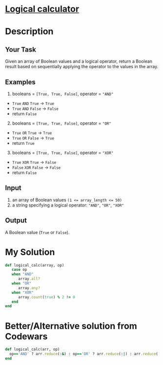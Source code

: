 # [Logical calculator](https://www.codewars.com/kata/57096af70dad013aa200007b)

# Description
## Your Task
Given an array of Boolean values and a logical operator, return a Boolean result based on sequentially applying the 
operator to the values in the array.

## Examples
1. booleans = `[True, True, False]`, operator = `"AND"`
* `True` `AND` `True` -> `True`
* `True` `AND` `False` -> `False`
* return `False`

2. booleans = `[True, True, False]`, operator = `"OR"`
* `True` `OR` `True` -> `True`
* `True` `OR` `False` -> `True`
* return `True`

3. booleans = `[True, True, False]`, operator = `"XOR"`
* `True` `XOR` `True` -> `False`
* `False` `XOR` `False` -> `False`
* return `False`

## Input
1. an array of Boolean values `(1 <= array_length <= 50)`
2. a string specifying a logical operator: `"AND"`, `"OR"`, `"XOR"`

## Output
A Boolean value (`True` or `False`).

# My Solution
```ruby
def logical_calc(array, op)
   case op
   when "AND"
      array.all?
   when "OR"
      array.any?
   when "XOR"
      array.count(true) % 2 != 0
   end
end
```

# Better/Alternative solution from Codewars
```ruby
def logical_calc(arr, op)
  op=='AND' ? arr.reduce(:&) : op=='OR' ? arr.reduce(:|) : arr.reduce(:^)
end
```

